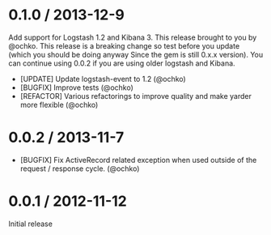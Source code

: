 # 0.1.0 / 2013-12-9

Add support for Logstash 1.2 and Kibana 3. This release brought to you by @ochko.
This release is a breaking change so test before you update (which you should be doing anyway
Since the gem is still 0.x.x version). You can continue using 0.0.2 if you are using older logstash
and Kibana.

* [UPDATE] Update logstash-event to 1.2 (@ochko)
* [BUGFIX] Improve tests (@ochko)
* [REFACTOR] Various refactorings to improve quality and make yarder more flexible (@ochko)

# 0.0.2 / 2013-11-7

* [BUGFIX] Fix ActiveRecord related exception when used outside of the request / response cycle. (@ochko)

# 0.0.1 / 2012-11-12

Initial release
